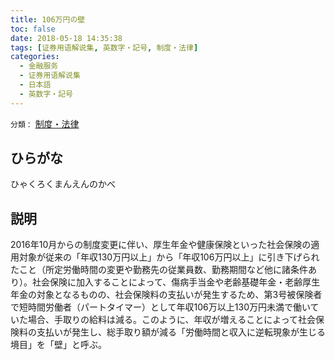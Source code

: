 ```yaml
---
title: 106万円の壁
toc: false
date: 2018-05-18 14:35:38
tags: [证券用语解说集, 英数字・記号, 制度・法律]
categories:
  - 金融服务
  - 证券用语解说集
  - 日本語
  - 英数字・記号
---
```


`分類：` [制度・法律](/tags/制度・法律/)

## ひらがな

ひゃくろくまんえんのかべ

## 説明

2016年10月からの制度変更に伴い、厚生年金や健康保険といった社会保険の適用対象が従来の「年収130万円以上」から「年収106万円以上」に引き下げられたこと（所定労働時間の変更や勤務先の従業員数、勤務期間など他に諸条件あり）。社会保険に加入することによって、傷病手当金や老齢基礎年金・老齢厚生年金の対象となるものの、社会保険料の支払いが発生するため、第3号被保険者で短時間労働者（パートタイマー）として年収106万以上130万円未満で働いていた場合、手取りの給料は減る。このように、年収が増えることによって社会保険料の支払いが発生し、総手取り額が減る「労働時間と収入に逆転現象が生じる境目」を「壁」と呼ぶ。
